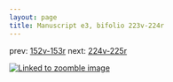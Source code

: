 ```yaml
---
layout: page
title: Manuscript e3, bifolio 223v-224r
---
```


prev: [152v-153r](../152v-153r/) next: [224v-225r](../224v-225r/)



[![Linked to zoomble image](http://www.homermultitext.org/iipsrv?IIIF=/project/homer/pyramidal/deepzoom/hmt/e3bifolio/v1/vb_223v_224r.tif/full/2000,/0/default.jpg)](http://www.homermultitext.org/ict2/?urn=urn:cite2:hmt:e3bifolio.v1:vb_223v_224r)

